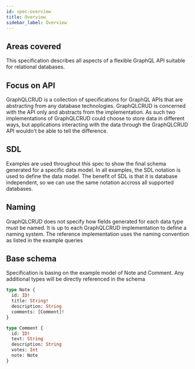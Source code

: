 ```yaml
---
id: spec-overview
title: Overview
sidebar_label: Overview
---
```


## Areas covered

This specification describes all aspects of a flexible GraphQL API suitable for relational databases.

## Focus on API

GraphQLCRUD is a collection of specifications for GraphQL APIs that are abstracting from any database technologies. GraphQLCRUD is concerned with the API only and abstracts from the implementation. As such two implementations of GraphQLCRUD could choose to store data in different ways, but applications interacting with the data through the GraphQLCRUD API wouldn't be able to tell the difference.

## SDL

Examples are used throughout this spec to show the final schema generated for a specific data model. In all examples, the SDL notation is used to define the data model. The benefit of SDL is that it is database independent, so we can use the same notation accross all supported databases.

## Naming

GraphQLCRUD does not specify how fields generated for each data type must be named. It is up to each GraphQLCRUD implementation to define a naming system. The reference implementation uses the naming convention as listed in the example queries

## Base schema

Specification is basing on the example model of Note and Comment.
Any additional types will be directly referenced in the schema

```graphql
type Note {
  id: ID!
  title: String!
  description: String
  comments: [Comment]!
}

type Comment {
  id: ID!
  text: String
  description: String
  votes: Int
  note: Note
}

```
